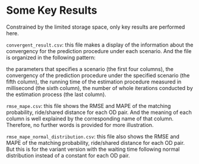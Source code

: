 # Some Key Results

Constrained by the limited storage space, only key results are performed here. 

`convergent_result.csv`: this file makes a display of the information about the convergency for the prediction procedure under each scenario. And the file is organized in the following pattern:

the parameters that specifies a scenario (the first four columns), the convergency of the prediction procedure under the specified scenario (the fifth column), the running time of the estimation procedure measured in millisecond (the sixth column), the number of whole iterations conducted by the estimation process (the last column).

`rmse_mape.csv`: this file shows the RMSE and MAPE of the matching probability, ride/shared distance for each OD pair. And the meaning of each column is well explained by the corresponding name of that column. Therefore, no further words is provided for more illustration.

`rmse_mape_normal_distribution.csv`: this file also shows the RMSE and MAPE of the matching probability, ride/shared distance for each OD pair. But this is for the variant version with the waiting time following normal distribution instead of a constant for each OD pair.

